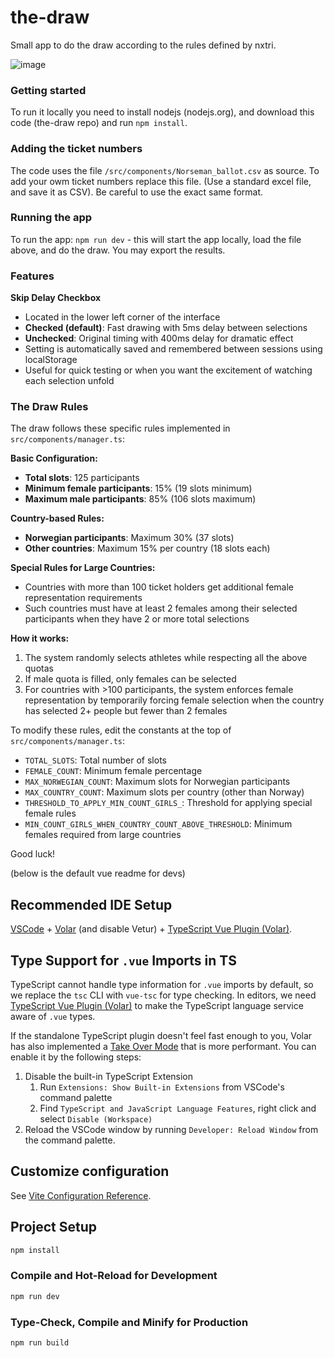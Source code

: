 # the-draw

Small app to do the draw according to the rules defined by nxtri.

![image](https://user-images.githubusercontent.com/1328417/201855087-2a3698bd-88d3-4430-8591-2cbee740e3b4.png)


### Getting started
To run it locally you need to install nodejs (nodejs.org), and download this code (the-draw repo) and run `npm install`. 

### Adding the ticket numbers
The code uses the file `/src/components/Norseman_ballot.csv` as source. To add your owm ticket numbers replace this file. (Use a standard excel file, and save it as CSV). Be careful to use the exact same format.

### Running the app
To run the app: `npm run dev` - this will start the app locally, load the file above, and do the draw. You may export the results.

### Features

**Skip Delay Checkbox**
- Located in the lower left corner of the interface
- **Checked (default)**: Fast drawing with 5ms delay between selections
- **Unchecked**: Original timing with 400ms delay for dramatic effect
- Setting is automatically saved and remembered between sessions using localStorage
- Useful for quick testing or when you want the excitement of watching each selection unfold

### The Draw Rules
The draw follows these specific rules implemented in `src/components/manager.ts`:

**Basic Configuration:**
- **Total slots**: 125 participants
- **Minimum female participants**: 15% (19 slots minimum)
- **Maximum male participants**: 85% (106 slots maximum)

**Country-based Rules:**
- **Norwegian participants**: Maximum 30% (37 slots)
- **Other countries**: Maximum 15% per country (18 slots each)

**Special Rules for Large Countries:**
- Countries with more than 100 ticket holders get additional female representation requirements
- Such countries must have at least 2 females among their selected participants when they have 2 or more total selections

**How it works:**
1. The system randomly selects athletes while respecting all the above quotas
2. If male quota is filled, only females can be selected
3. For countries with >100 participants, the system enforces female representation by temporarily forcing female selection when the country has selected 2+ people but fewer than 2 females

To modify these rules, edit the constants at the top of `src/components/manager.ts`:
- `TOTAL_SLOTS`: Total number of slots
- `FEMALE_COUNT`: Minimum female percentage  
- `MAX_NORWEGIAN_COUNT`: Maximum slots for Norwegian participants
- `MAX_COUNTRY_COUNT`: Maximum slots per country (other than Norway)
- `THRESHOLD_TO_APPLY_MIN_COUNT_GIRLS_`: Threshold for applying special female rules
- `MIN_COUNT_GIRLS_WHEN_COUNTRY_COUNT_ABOVE_THRESHOLD`: Minimum females required from large countries

Good luck!

(below is the default vue readme for devs)

## Recommended IDE Setup

[VSCode](https://code.visualstudio.com/) + [Volar](https://marketplace.visualstudio.com/items?itemName=Vue.volar) (and disable Vetur) + [TypeScript Vue Plugin (Volar)](https://marketplace.visualstudio.com/items?itemName=Vue.vscode-typescript-vue-plugin).

## Type Support for `.vue` Imports in TS

TypeScript cannot handle type information for `.vue` imports by default, so we replace the `tsc` CLI with `vue-tsc` for type checking. In editors, we need [TypeScript Vue Plugin (Volar)](https://marketplace.visualstudio.com/items?itemName=Vue.vscode-typescript-vue-plugin) to make the TypeScript language service aware of `.vue` types.

If the standalone TypeScript plugin doesn't feel fast enough to you, Volar has also implemented a [Take Over Mode](https://github.com/johnsoncodehk/volar/discussions/471#discussioncomment-1361669) that is more performant. You can enable it by the following steps:

1. Disable the built-in TypeScript Extension
    1) Run `Extensions: Show Built-in Extensions` from VSCode's command palette
    2) Find `TypeScript and JavaScript Language Features`, right click and select `Disable (Workspace)`
2. Reload the VSCode window by running `Developer: Reload Window` from the command palette.

## Customize configuration

See [Vite Configuration Reference](https://vitejs.dev/config/).

## Project Setup

```sh
npm install
```

### Compile and Hot-Reload for Development

```sh
npm run dev
```

### Type-Check, Compile and Minify for Production

```sh
npm run build
```
